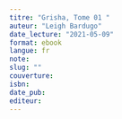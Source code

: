 ```yaml
---
titre: "Grisha, Tome 01 "
auteur: "Leigh Bardugo"
date_lecture: "2021-05-09"
format: ebook
langue: fr
note:
slug: ""
couverture: 
isbn: 
date_pub: 
editeur: 
---
```

